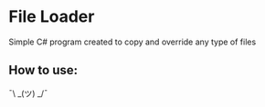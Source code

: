# File Loader
Simple C# program created to copy and override any type of files
## How to use:
¯\ _(ツ) _/¯
